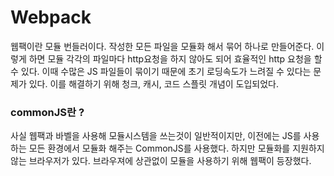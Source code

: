 # Webpack

웹팩이란 모듈 번들러이다. 작성한 모든 파일을 모듈화 해서 묶어 하나로 만들어준다. 이렇게 하면 모듈 각각의 파일마다 http요청을 하지 않아도 되어 효율적인 http 요청을 할 수 있다. 이때 수많은 JS 파일들이 묶이기 때문에 초기 로딩속도가 느려질 수 있다는 문제가 있다. 이를 해결하기 위해 청크, 캐시, 코드 스플릿 개념이 도입되었다.

### commonJS란 ?

사실 웹팩과 바벨을 사용해 모듈시스템을 쓰는것이 일반적이지만, 이전에는 JS를 사용하는 모든 환경에서 모듈화 해주는 CommonJS를 사용했다. 하지만 모듈화를 지원하지 않는 브라우저가 있다. 브라우져에 상관없이 모듈을 사용하기 위해 웹팩이 등장했다.
